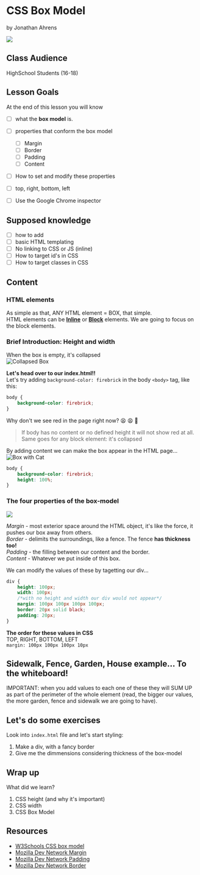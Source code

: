 # CSS Box Model
by Jonathan Ahrens

![](https://media.giphy.com/media/pkUDad439VgMU/giphy.gif)

## Class Audience  
HighSchool Students (16-18)  

## Lesson Goals
At the end of this lesson you will know
- [ ] what the **box model** is.
- [ ] properties that conform the box model
    - [ ] Margin
    - [ ] Border
    - [ ] Padding
    - [ ] Content
- [ ] How to set and modify these properties
- [ ] top, right, bottom, left
- [ ] Use the Google Chrome inspector


## Supposed knowledge
- [ ] how to add
- [ ] basic HTML templating
- [ ] No linking to CSS or JS (inline)
- [ ] How to target id's in CSS
- [ ] How to target classes in CSS

## Content
### HTML elements
As simple as that, ANY HTML element = BOX, that simple.  
HTML elements can be [**Inline**](https://developer.mozilla.org/en-US/docs/Web/HTML/Inline_elements) or [**Block**](https://developer.mozilla.org/en-US/docs/Web/HTML/Block-level_elements) elements. We are going to focus on the block elements.  

### Brief Introduction: Height and width 
When the box is empty, it's collapsed  
![Collapsed Box](http://www.campshippers.com/photos/box/flat.jpg)  

**Let's head over to our index.html!!**  
Let's try adding `background-color: firebrick` in the body `<body>` tag, like this:  
```css
body {
    background-color: firebrick;
}
```

Why don't we see red in the page right now? 😫 😩 😤
> If body has no content or no defined height it will not show red at all. Same goes for any block element: it's collapsed  

By adding content we can make the box appear in the HTML page...  
![Box with Cat](http://cdn2-www.cattime.com/assets/uploads/2016/08/CardboardCollapsed.png)
```css
body {
    background-color: firebrick;
    height: 100%;
}
```

### The four properties of the box-model  
![](https://www.washington.edu/accesscomputing/webd2/student/unit3/images/boxmodel.gif)  

*Margin* - most exterior space around the HTML object, it's like the force, it pushes our box away from others.  
*Border* - delimits the surroundings, like a fence. The fence **has thickness too!**  
*Padding* - the filling between our content and the border.  
*Content* - Whatever we put inside of this box.  

We can modify the values of these by tagetting our div...  
```css
div {
    height: 100px;
    width: 100px;
    /*with no height and width our div would not appear*/
    margin: 100px 100px 100px 100px;
    border: 20px solid black;
    padding: 20px;
}
```

**The order for these values in CSS**  
TOP, RIGHT, BOTTOM, LEFT  
`margin: 100px 100px 100px 10px`  

## Sidewalk, Fence, Garden, House example... To the whiteboard!
IMPORTANT: when you add values to each one of these they will SUM UP as part of the perimeter of the whole element (read, the bigger our values, the more garden, fence and sidewalk we are going to have). 

## Let's do some exercises
Look into `index.html` file and let's start styling:
1. Make a div, with a fancy border  
2. Give me the dimmensions considering thickness of the box-model  

## Wrap up 
What did we learn?
1. CSS height (and why it's important)
2. CSS width
3. CSS Box Model

## Resources
- [W3Schools CSS box model](https://www.google.com/url?sa=t&rct=j&q=&esrc=s&source=web&cd=2&ved=0ahUKEwi9jrbF7t7UAhVKOT4KHamxCdAQFggsMAE&url=https%3A%2F%2Fwww.w3schools.com%2Fcss%2Fcss_boxmodel.asp&usg=AFQjCNFDEcG_RtTiv54J65CJ5iyZKa4SkQ&cad=rja)  
- [Mozilla Dev Network Margin](https://developer.mozilla.org/en-US/docs/Web/CSS/margin)  
- [Mozilla Dev Network Padding](https://developer.mozilla.org/en-US/docs/Web/CSS/padding)  
- [Mozilla Dev Network Border](https://developer.mozilla.org/en-US/docs/Web/CSS/border)  


